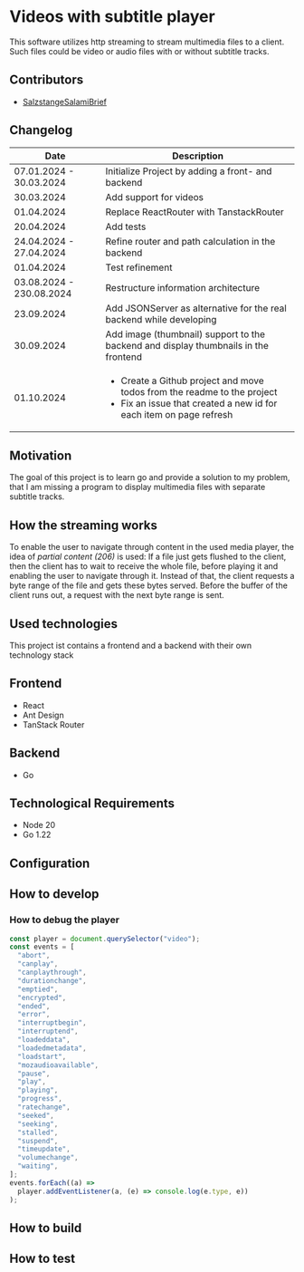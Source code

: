 # Videos with subtitle player

This software utilizes http streaming to stream multimedia files to a client.
Such files could be video or audio files with or without subtitle tracks.

## Contributors

- [SalzstangeSalamiBrief](https://github.com/SalzstangeSalamiBrief)

## Changelog

| Date                     | Description                                                                                                                                                      |
| ------------------------ | ---------------------------------------------------------------------------------------------------------------------------------------------------------------- |
| 07.01.2024 - 30.03.2024  | Initialize Project by adding a front- and backend                                                                                                                |
| 30.03.2024               | Add support for videos                                                                                                                                           |
| 01.04.2024               | Replace ReactRouter with TanstackRouter                                                                                                                          |
| 20.04.2024               | Add tests                                                                                                                                                        |
| 24.04.2024 - 27.04.2024  | Refine router and path calculation in the backend                                                                                                                |
| 01.04.2024               | Test refinement                                                                                                                                                  |
| 03.08.2024 - 230.08.2024 | Restructure information architecture                                                                                                                             |
| 23.09.2024               | Add JSONServer as alternative for the real backend while developing                                                                                              |
| 30.09.2024               | Add image (thumbnail) support to the backend and display thumbnails in the frontend                                                                              |
| 01.10.2024               | <ul><li>Create a Github project and move todos from the readme to the project</li><li>Fix an issue that created a new id for each item on page refresh</li></ul> |

## Motivation

The goal of this project is to learn go and provide a solution to my problem, that I am missing a program to display multimedia files with separate subtitle tracks.

## How the streaming works

To enable the user to navigate through content in the used media player, the idea of _partial content (206)_ is used:
If a file just gets flushed to the client, then the client has to wait to receive the whole file, before playing it and enabling the user to navigate through it.
Instead of that, the client requests a byte range of the file and gets these bytes served.
Before the buffer of the client runs out, a request with the next byte range is sent.

## Used technologies

This project ist contains a frontend and a backend with their own technology stack

## Frontend

- React
- Ant Design
- TanStack Router

## Backend

- Go

## Technological Requirements

- Node 20
- Go 1.22

## Configuration

## How to develop

### How to debug the player

```javascript
const player = document.querySelector("video");
const events = [
  "abort",
  "canplay",
  "canplaythrough",
  "durationchange",
  "emptied",
  "encrypted",
  "ended",
  "error",
  "interruptbegin",
  "interruptend",
  "loadeddata",
  "loadedmetadata",
  "loadstart",
  "mozaudioavailable",
  "pause",
  "play",
  "playing",
  "progress",
  "ratechange",
  "seeked",
  "seeking",
  "stalled",
  "suspend",
  "timeupdate",
  "volumechange",
  "waiting",
];
events.forEach((a) =>
  player.addEventListener(a, (e) => console.log(e.type, e))
);
```

## How to build

## How to test
